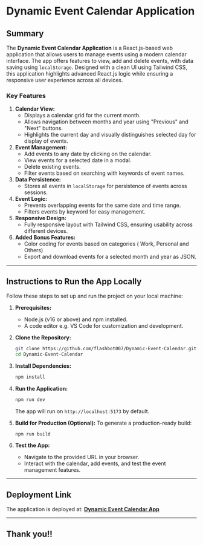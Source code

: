 # Dynamic Event Calendar Application

## **Summary**

The **Dynamic Event Calendar Application** is a React.js-based web application that allows users to manage events using a modern calendar interface. The app offers features to view, add and delete events, with data saving using `localStorage`. Designed with a clean UI using Tailwind CSS, this application highlights advanced React.js logic while ensuring a responsive user experience across all devices.

### **Key Features**
1. **Calendar View:**
   - Displays a calendar grid for the current month.
   - Allows navigation between months and year using "Previous" and "Next" buttons.
   - Highlights the current day and visually distinguishes selected day for display of events.
2. **Event Management:**
   - Add events to any date by clicking on the calendar.
   - View events for a selected date in a modal.
   - Delete existing events.
   - Filter events based on searching with keywords of event names.
3. **Data Persistence:**
   - Stores all events in `localStorage` for persistence of events across sessions.
4. **Event Logic:**
   - Prevents overlapping events for the same date and time range.
   - Filters events by keyword for easy management.
5. **Responsive Design:**
   - Fully responsive layout with Tailwind CSS, ensuring usability across different devices.
6. **Added Bonus Features:**
   - Color coding for events based on categories ( Work, Personal and Others)
   - Export and download events for a selected month and year as JSON.

---

## **Instructions to Run the App Locally**

Follow these steps to set up and run the project on your local machine:

1. **Prerequisites:**
   - Node.js (v16 or above) and npm installed.
   - A code editor e.g. VS Code for customization and development.

2. **Clone the Repository:**
   ```bash
   git clone https://github.com/flashbot007/Dynamic-Event-Calendar.git
   cd Dynamic-Event-Calendar
   ```

3. **Install Dependencies:**
   ```bash
   npm install
   ```

4. **Run the Application:**
   ```bash
   npm run dev
   ```
   The app will run on `http://localhost:5173` by default.

5. **Build for Production (Optional):**
   To generate a production-ready build:
   ```bash
   npm run build
   ```

6. **Test the App:**
   - Navigate to the provided URL in your browser.
   - Interact with the calendar, add events, and test the event management features.

---

## **Deployment Link**

The application is deployed at: **[Dynamic Event Calendar App](https://deployment-link.com)**  

---


## **Thank you!!**